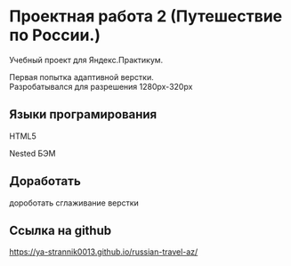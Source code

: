 # Проектная работа 2 (Путешествие по России.)

Учебный проект для Яндекс.Практикум.

Первая попытка адаптивной верстки. <br>
Разробатывался для разрешения 1280px-320px

## Языки програмирования

HTML5

Nested БЭМ

## Доработать

дороботать сглаживание верстки

## Ссылка на github


https://ya-strannik0013.github.io/russian-travel-az/
